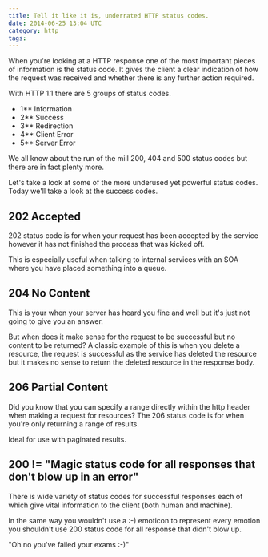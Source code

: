 ```yaml
---
title: Tell it like it is, underrated HTTP status codes.
date: 2014-06-25 13:04 UTC
category: http
tags:
---
```


When you're looking at a HTTP response one of the most important pieces of information is the status code. It gives the client a clear indication of how the request was received and whether there is any further action required.

With HTTP 1.1 there are 5 groups of status codes.

* 1** Information
* 2** Success
* 3** Redirection
* 4** Client Error
* 5** Server Error

We all know about the run of the mill 200, 404 and 500 status codes but there are in fact plenty more.

Let's take a look at some of the more underused yet powerful status codes. Today we'll take a look at the success codes.

## 202 Accepted

202 status code is for when your request has been accepted by the service however it has not finished the process that was kicked off.

This is especially useful when talking to internal services with an SOA where you have placed something into a queue.

## 204 No Content

This is your when your server has heard you fine and well but it's just not going to give you an answer.

But when does it make sense for the request to be successful but no content to be returned? A classic example of this is when you delete a resource, the request is successful as the service has deleted the resource but it makes no sense to return the deleted resource in the response body.

## 206 Partial Content

Did you know that you can specify a range directly within the http header when making a request for resources? The 206 status code is for when you're only returning a range of results.

Ideal for use with paginated results.

## 200 != "Magic status code for all responses that don't blow up in an error"

There is wide variety of status codes for successful responses each of which give vital information to the client (both human and machine).

In the same way you wouldn't use a :-) emoticon to represent every emotion you shouldn't use 200 status code for all response that didn't blow up.

"Oh no you've failed your exams :-)"
